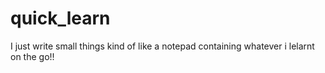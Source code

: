 # quick_learn
I just write small things kind of like a notepad containing whatever i lelarnt on the go!!
